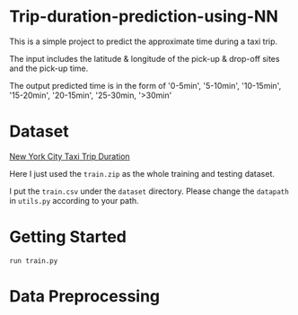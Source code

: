 # Trip-duration-prediction-using-NN
This is a simple project to predict the approximate time during a taxi trip. 

The input includes the latitude & longitude of the pick-up & drop-off sites and the pick-up time.

The output predicted time is in the form of '0-5min', '5-10min', '10-15min', '15-20min', '20-15min', '25-30min, '>30min'

# Dataset
[New York City Taxi Trip Duration](https://www.kaggle.com/c/nyc-taxi-trip-duration/data)

Here I just used the `train.zip` as the whole training and testing dataset.

I put the `train.csv` under the `dataset` directory. Please change the `datapath` in `utils.py` according to your path.

# Getting Started
`run train.py` 

# Data Preprocessing

